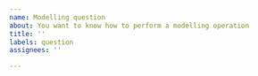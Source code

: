 ```yaml
---
name: Modelling question
about: You want to know how to perform a modelling operation
title: ''
labels: question
assignees: ''

---
```


<!-- Questions that are not answered in

* [our README.md](https://github.com/CadQuery/cadquery/blob/master/README.md)
* [online docs](https://cadquery.readthedocs.io/en/latest/)
* previous issues

are appreciated.

If you want to discuss something in a more casual environment, we have other options under [Getting help in the README.md](https://github.com/CadQuery/cadquery#getting-help). There are also additional examples in the [cadquery-contrib repository](https://github.com/CadQuery/cadquery-contrib).
-->

<!-- We are all volunteers here, you can help us help you by making this question quick to answer. Minimal examples, trimmed of all unreleated code are appreciated. It also helps if you provide code that can be cut and pasted into CQ-Editor. ie. instead of:

> I have a box, how to I fillet a top corner?

we would prefer:

> ```python
> w0 = (
>     cq.Workplane()
>     .box(1, 1, 1)
> )
> ```
> How do I fillet a single corner?

-->
